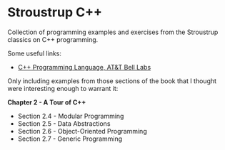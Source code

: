 Stroustrup C++
============== 

Collection of programming examples and exercises from the Stroustrup classics on C++ programming.

Some useful links:

* [C++ Programming Language, AT&T Bell Labs](http://www2.research.att.com/~bs/C++.html)

Only including examples from those sections of the book that I thought were interesting enough to warrant it:

**Chapter 2 - A Tour of C++**
* Section 2.4 - Modular Programming
* Section 2.5 - Data Abstractions
* Section 2.6 - Object-Oriented Programming
* Section 2.7 - Generic Programming